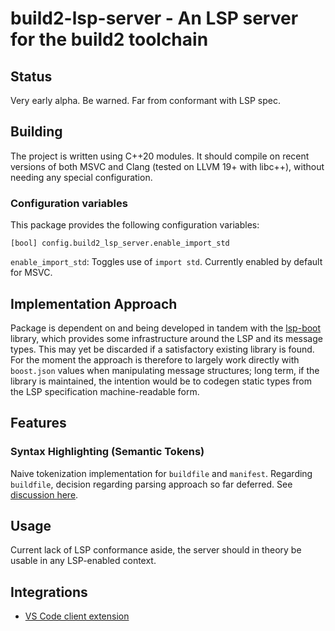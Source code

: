 # build2-lsp-server - An LSP server for the build2 toolchain

## Status

Very early alpha. Be warned.
Far from conformant with LSP spec.

## Building

The project is written using C++20 modules. It should compile on recent versions of both MSVC and Clang (tested on LLVM 19+ with libc++), without needing any special configuration.

### Configuration variables

This package provides the following configuration variables:

```
[bool] config.build2_lsp_server.enable_import_std
```

`enable_import_std`: Toggles use of `import std`. Currently enabled by default for MSVC.

## Implementation Approach

Package is dependent on and being developed in tandem with the [lsp-boot](https://github.com/kamrann/lsp-boot) library, which provides some infrastructure around the LSP and its message types. This may yet be discarded if a satisfactory existing library is found. For the moment the approach is therefore to largely work directly with `boost.json` values when manipulating message structures; long term, if the library is maintained, the intention would be to codegen static types from the LSP specification machine-readable form.

## Features

### Syntax Highlighting (Semantic Tokens)

Naive tokenization implementation for `buildfile` and `manifest`.
Regarding `buildfile`, decision regarding parsing approach so far deferred. See [discussion here](https://github.com/build2/build2/issues/109).

## Usage

Current lack of LSP conformance aside, the server should in theory be usable in any LSP-enabled context.

## Integrations

- [VS Code client extension](https://github.com/build2/build2-vscode)
